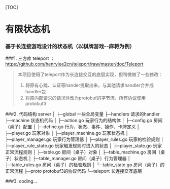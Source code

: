 [TOC]

# 有限状态机
### 基于长连接游戏设计的状态机（以棋牌游戏--麻将为例）

###1. 三方库
 teleport ：https://github.com/henrylee2cn/teleport/raw/master/doc/Teleport
> 本项目使用了teleport作为长连接交互的底层实现，但稍微做了一些修改：
> 1. 将原有心跳、认证等hander提取出来，与其他请求handler合并成handler包
> 2. 将原内部请求的请求体改为protobuf的字节流，所有协议使用protobuf3


###2. 代码结构
    server
    │
    ├─global       一些全局变量
    ├─handlers     请求的handler
    ├─machine      状态机代码
    │   ├─action.go                 玩家行为的结构体
    │   ├─config.go                 房间（桌子）配置
    │   ├─define.go                 行为、状态、事件、操作、卡牌定义
    │   ├─player.go                 玩家对象
    │   ├─player_machine.go         玩家状态机
    │   ├─player_manager.go         玩家行为管理器
    │   ├─player_rules.go           玩家的检验规则
    │   ├─player_rule_state.go      玩家触发规则时进入的状态
    │   ├─player_state.go           玩家正常流程规则
    │   ├─table.go                  房间（桌子）对象
    │   ├─table_machine.go          房间（桌子）状态机
    │   ├─table_manager.go          房间（桌子）行为管理器
    │   ├─table_rules.go            房间（桌子）的检验规则
    │   └─table_state.go            房间（桌子）的正常流程
    ├─proto        protobuf3的协议代码
    └─teleport     长连接交互底层

###3. coding...